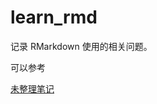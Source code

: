 
<!-- README.md is generated from README.Rmd. Please edit that file -->

# learn\_rmd

记录 RMarkdown 使用的相关问题。

可以参考

[未整理笔记](unsort.md)
